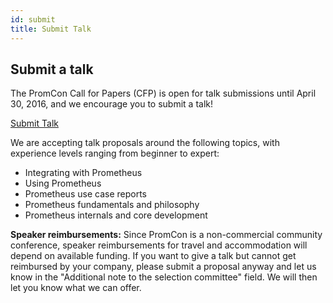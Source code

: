 ```yaml
---
id: submit
title: Submit Talk
---
```


## Submit a talk

The PromCon Call for Papers (CFP) is open for talk submissions until April 30,
2016, and we encourage you to submit a talk!

<a class="btn btn-default btn-lg" href="https://docs.google.com/forms/d/1b7lq7-h8f0JRPThl6oc3Q70YsbzR__FcGNKbCvdetow/viewform" target="_blank" role="button">Submit Talk</a>

We are accepting talk proposals around the following topics, with experience
levels ranging from beginner to expert:

* Integrating with Prometheus</li>
* Using Prometheus</li>
* Prometheus use case reports</li>
* Prometheus fundamentals and philosophy</li>
* Prometheus internals and core development</li>

**Speaker reimbursements:** Since PromCon is a non-commercial community
conference, speaker reimbursements for travel and accommodation will depend on
available funding. If you want to give a talk but cannot get reimbursed by your
company, please submit a proposal anyway and let us know in the "Additional
note to the selection committee" field. We will then let you know what we can
offer.
